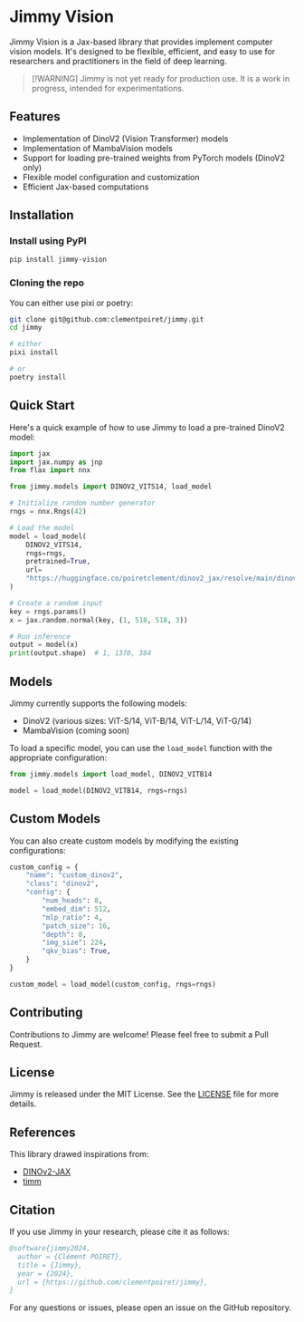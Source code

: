 # Jimmy Vision

Jimmy Vision is a Jax-based library that provides implement computer vision models.
It's designed to be flexible, efficient, and easy to use for researchers and practitioners
in the field of deep learning.

> [!WARNING] Jimmy is not yet ready for production use.
> It is a work in progress, intended for experimentations.

## Features

- Implementation of DinoV2 (Vision Transformer) models
- Implementation of MambaVision models
- Support for loading pre-trained weights from PyTorch models (DinoV2 only)
- Flexible model configuration and customization
- Efficient Jax-based computations

## Installation

### Install using PyPI

```sh
pip install jimmy-vision
```

### Cloning the repo

You can either use pixi or poetry:

```sh
git clone git@github.com:clementpoiret/jimmy.git
cd jimmy

# either
pixi install

# or
poetry install
```

## Quick Start

Here's a quick example of how to use Jimmy to load a pre-trained DinoV2 model:

```python
import jax
import jax.numpy as jnp
from flax import nnx

from jimmy.models import DINOV2_VITS14, load_model

# Initialize random number generator
rngs = nnx.Rngs(42)

# Load the model
model = load_model(
    DINOV2_VITS14,
    rngs=rngs,
    pretrained=True,
    url=
    "https://huggingface.co/poiretclement/dinov2_jax/resolve/main/dinov2_vits14.jim",
)

# Create a random input
key = rngs.params()
x = jax.random.normal(key, (1, 518, 518, 3))

# Run inference
output = model(x)
print(output.shape)  # 1, 1370, 384
```

## Models

Jimmy currently supports the following models:

- DinoV2 (various sizes: ViT-S/14, ViT-B/14, ViT-L/14, ViT-G/14)
- MambaVision (coming soon)

To load a specific model, you can use the `load_model` function with the appropriate
configuration:

```python
from jimmy.models import load_model, DINOV2_VITB14

model = load_model(DINOV2_VITB14, rngs=rngs)
```

## Custom Models

You can also create custom models by modifying the existing configurations:

```python
custom_config = {
    "name": "custom_dinov2",
    "class": "dinov2",
    "config": {
        "num_heads": 8,
        "embed_dim": 512,
        "mlp_ratio": 4,
        "patch_size": 16,
        "depth": 8,
        "img_size": 224,
        "qkv_bias": True,
    }
}

custom_model = load_model(custom_config, rngs=rngs)
```

## Contributing

Contributions to Jimmy are welcome! Please feel free to submit a Pull Request.

## License

Jimmy is released under the MIT License. See the [LICENSE](LICENSE.md) file for more
details.

## References

This library drawed inspirations from:

- [DINOv2-JAX](https://github.com/kylestach/dinov2-jax/)
- [timm](https://github.com/huggingface/pytorch-image-models/)

## Citation

If you use Jimmy in your research, please cite it as follows:

```bibtex
@software{jimmy2024,
  author = {Clément POIRET},
  title = {Jimmy},
  year = {2024},
  url = {https://github.com/clementpoiret/jimmy},
}
```

For any questions or issues, please open an issue on the GitHub repository.
